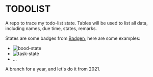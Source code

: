 # TODOLIST

A repo to trace my todo-list state. Tables will be used to list all data, including names, due time, states, remarks.

States are some badges from [Badgen](https://badgen.net), here are some examples:

+ ![bood-state](https://badgen.net/badge/book/unread/grey)
+ ![task-state](https://badgen.net/badge/task/overdue/red)
+ ...

A branch for a year, and let's do it from 2021.

